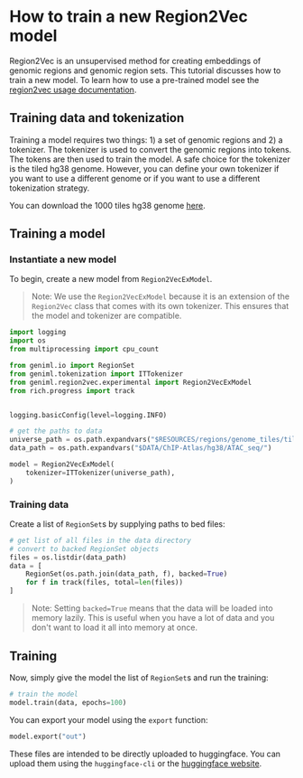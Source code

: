 # How to train a new Region2Vec model
Region2Vec is an unsupervised method for creating embeddings of genomic regions and genomic region sets. This tutorial discusses how to train a new model. To learn how to use a pre-trained model see the [region2vec usage documentation](./use-pretrained-region2vec-model.md).

## Training data and tokenization
Training a model requires two things: 1) a set of genomic regions and 2) a tokenizer. The tokenizer is used to convert the genomic regions into tokens. The tokens are then used to train the model. A safe choice for the tokenizer is the tiled hg38 genome. However, you can define your own tokenizer if you want to use a different genome or if you want to use a different tokenization strategy.

You can download the 1000 tiles hg38 genome [here](https://big.databio.org/geniml/universes/tiles1000.hg38.bed).

## Training a model
### Instantiate a new model
To begin, create a new model from `Region2VecExModel`.

> Note: We use the `Region2VecExModel` because it is an extension of the `Region2Vec` class that comes with its own tokenizer. This ensures that the model and tokenizer are compatible.

```python
import logging
import os
from multiprocessing import cpu_count

from geniml.io import RegionSet
from geniml.tokenization import ITTokenizer
from geniml.region2vec.experimental import Region2VecExModel
from rich.progress import track


logging.basicConfig(level=logging.INFO)

# get the paths to data
universe_path = os.path.expandvars("$RESOURCES/regions/genome_tiles/tiles1000.hg38.bed")
data_path = os.path.expandvars("$DATA/ChIP-Atlas/hg38/ATAC_seq/")

model = Region2VecExModel(
    tokenizer=ITTokenizer(universe_path),
)
```

### Training data
Create a list of `RegionSet`s by supplying paths to bed files:
```python
# get list of all files in the data directory
# convert to backed RegionSet objects
files = os.listdir(data_path)
data = [
    RegionSet(os.path.join(data_path, f), backed=True)
    for f in track(files, total=len(files))
]
```

> Note: Setting `backed=True` means that the data will be loaded into memory lazily. This is useful when you have a lot of data and you don't want to load it all into memory at once.

## Training
Now, simply give the model the list of `RegionSet`s and run the training:
```python
# train the model
model.train(data, epochs=100)
```

You can export your model using the `export` function:

```python
model.export("out")
```

These files are intended to be directly uploaded to huggingface. You can upload them using the `huggingface-cli` or the [huggingface website](https://huggingface.co/new).

